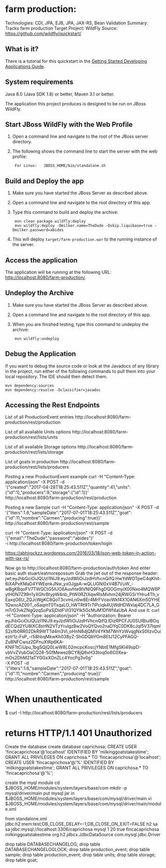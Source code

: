 farm production:
========================
Technologies: CDI, JPA, EJB, JPA, JAX-RS, Bean Validation
Summary: Tracks farm production
Target Project: WildFly
Source: <https://github.com/wildfly/quickstart/>

What is it?
-----------

There is a tutorial for this quickstart in the [Getting Started Developing Applications Guide](https://github.com/wildfly/quickstart/guide/production/).

System requirements
-------------------

Java 8.0 (Java SDK 1.8) or better, Maven 3.1 or better.

The application this project produces is designed to be run on JBoss WildFly.


Start JBoss WildFly with the Web Profile
-------------------------

1. Open a command line and navigate to the root of the JBoss server directory.
2. The following shows the command line to start the server with the web profile:

        For Linux:   JBOSS_HOME/bin/standalone.sh

 
Build and Deploy the app
-------------------------

1. Make sure you have started the JBoss Server as described above.
2. Open a command line and navigate to the root directory of this app.
3. Type this command to build and deploy the archive:

        mvn clean package wildfly:deploy
        mvn wildfly:deploy -Dmilker.name=TheDude -Dskip.liquibase=true -Dmilker.password=abides
        
4. This will deploy `target/farm-production.war` to the running instance of the server.
 

Access the application 
---------------------

The application will be running at the following URL: <http://localhost:8080/farm-production/>.


Undeploy the Archive
--------------------

1. Make sure you have started the JBoss Server as described above.
2. Open a command line and navigate to the root directory of this app.
3. When you are finished testing, type this command to undeploy the archive:

        mvn wildfly:undeploy


Debug the Application
------------------------------------

If you want to debug the source code or look at the Javadocs of any library in the project, run either of the
following commands to pull them into your local repository. The IDE should then detect them.

    mvn dependency:sources
    mvn dependency:resolve -Dclassifier=javadoc



Accessing the Rest Endpoints
-----------------------------

List of all ProductionEvent entries
http://localhost:8080/farm-production/rest/production

List of all available Units options
http://localhost:8080/farm-production/rest/lists/units

List of all available Storage options
http://localhost:8080/farm-production/rest/lists/storage

List of goats in production
http://localhost:8080/farm-production/rest/lists/producers

Posting a new ProductionEvent example
curl -H "Content-Type: application/json" -X POST -d \
    '{"created":"2017-04-28T18:25:43.511Z","quantity":41,"units":{"id":1},"producers":9,"storage":{"id":1}}' \
    http://localhost:8080/farm-production/rest/production

Posting a new Sample
curl -H "Content-Type: application/json" -X POST -d \
    '{"liters":1.6,"sampleDate":"2017-07-01T18:25:43.511Z","goat":{"id":11,"nombre":"Carmen","producing":true}}' \
    http://localhost:8080/farm-production/rest/sample



curl -H "Content-Type: application/json" -X POST -d \
    '{"email":"TheDude","password":"abides"}' \
    -i http://localhost:8080/farm-production/token/login

https://abhirockzz.wordpress.com/2016/03/18/json-web-token-in-action-with-jax-rs/

Now go to
http://localhost:8080/farm-production/auth/token
And enter basic auth stuart/eatmorepossum
Grab the jwt out of the response header:
jwt:eyJhbGciOiJQUzI1NiJ9.eyJzdWIiOiJzdHVhcnQifQ.HwYdWOTpeC4qKhit-6iXAPxKMaD4YWEenkJNw_yx0JgpA-wQLUGNl0xV4B7VuW_-wBgKBqoFV7TWQCtG5IUO6Auvhte9lVNlQ9FhgDQOGmyiX00Nxo4MQW6PytH0N7Z99n1yXGhrBtypW4nb_PtW0RZtXqwRIsMvhm24jRWGSrYHru4Th_vEaxqG6U_ZQJcWgKC8QoT3cvmLn0w8Er4MrFVoavWkf4X1OAN6Xm5OYHE1QwxcAZ00T_oSaqmT0TxqaLO_hWTRt9Tr7lPciqk4UjWdHDWxlaj4DC7LA_GmTrG3vkZNgQzqSoPaSjDldFVI31QYlk5GcMuM1DfWf4aUbA
And use it:
curl -H "Content-Type: application/json" -H "Authorization: Bearer eyJhbGciOiJQUzI1NiJ9.eyJzdWIiOiJzdHVhcnQifQ.IDizRPCFJU0SUIBiuIBOqdECQd2YU8IXC8sHN2VTzYrulgzBw2VoQYQvo2naDYqC0DK8cJqI5V37lqmlS2sfb0RR02DkR9WTTd4m3Vl_oHnN8djQMV4YKM7WnYzWvqgNxS0llzvDuieztr1z-FsP_-r58hbqMkwKh038yZ-ShGDQbYOm8EtJ12CyPFAGQ-ZuBNFCwsz2DFnuXWp6KA-KNiF1tCiUpu_1bgSQjQ0LwW8L02mcpcKoscjYNbtE1MfgSKl49spD-vbVvZVubOaCQ28-5GfMewezBCY8jQ6xH33toq0o6C0Xea-mOs2DhM21aTYGGxXOnZLc4YocPg3v0g" \
-X POST -d \
'{"liters":1.6,"sampleDate":"2017-07-01T18:25:43.511Z","goat":{"id":11,"nombre":"Carmen","producing":true}}' \
    http://localhost:8080/farm-production/rest/sample

# When unauthenticated
$ curl -I http://localhost:8080/farm-production/rest/lists/producers
# returns    HTTP/1.1 401 Unauthorized


Create the database
create database caprichosa;
CREATE USER 'fincacaprichosa'@'localhost' IDENTIFIED BY 'milkinggoatstakestime';
GRANT ALL PRIVILEGES ON caprichosa.* TO 'fincacaprichosa'@'localhost';
CREATE USER 'fincacaprichosa'@'%' IDENTIFIED BY 'milkinggoatstakestime';
GRANT ALL PRIVILEGES ON caprichosa.* TO 'fincacaprichosa'@'%';


create the myql module
cd $JBOSS_HOME/modules/system/layers/base/com
mkdir -p mysql/driver/main
put mysql jar in $JBOSS_HOME/modules/system/layers/base/com/mysql/driver/main
vi $JBOSS_HOME/modules/system/layers/base/com/mysql/driver/main/module.xml
<module xmlns="urn:jboss:module:1.3" name="com.mysql.driver">
 <resources>
   <resource-root path="mysql-connector-java-5.1.44-bin.jar" />
   </resources>
   <dependencies>
     <module name="javax.api"/>
     <module name="javax.transaction.api"/>
   </dependencies>
</module>

from standalone.xml
<subsystem xmlns="urn:jboss:domain:datasources:4.0">
            <datasources>
                <datasource jndi-name="java:jboss/datasources/ExampleDS" pool-name="ExampleDS" enabled="true" use-java-context="true">
                    <connection-url>jdbc:h2:mem:test;DB_CLOSE_DELAY=-1;DB_CLOSE_ON_EXIT=FALSE</connection-url>
                    <driver>h2</driver>
                    <security>
                        <user-name>sa</user-name>
                        <password>sa</password>
                    </security>
                </datasource>
                <datasource jndi-name="java:jboss/datasources/caprichosaDS" pool-name="goatPool" enabled="true" use-java-context="true">
                    <connection-url>jdbc:mysql://localhost:3306/caprichosa</connection-url>
                    <driver>mysql</driver>
                    <pool>
                        <min-pool-size>1</min-pool-size>
                        <max-pool-size>20</max-pool-size>
                        <prefill>true</prefill>
                    </pool>
                    <security>
                        <user-name>fincacaprichosa</user-name>
                        <password>milkinggoatstakestime</password>
                    </security>
                </datasource>
                <drivers>
                    <driver name="h2" module="com.h2database.h2">
                        <xa-datasource-class>org.h2.jdbcx.JdbcDataSource</xa-datasource-class>
                    </driver>
                    <driver name="mysql" module="com.mysql.driver">
                            <driver-class>com.mysql.jdbc.Driver</driver-class>
                    </driver>
                </drivers>
</datasources>

drop table DATABASECHANGELOG;
drop table DATABASECHANGELOGLOCK;
drop table production_event;
drop table sample;
drop table production_event;
drop table units;
drop table storage;
drop table goat;
